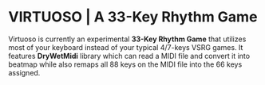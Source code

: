 # VIRTUOSO | A 33-Key Rhythm Game

Virtuoso is currently an experimental **33-Key Rhythm Game** that utilizes most of your keyboard instead of your typical 4/7-keys VSRG games. It features **DryWetMidi** library which can read a MIDI file and convert it into beatmap while also remaps all 88 keys on the MIDI file into the 66 keys assigned.
